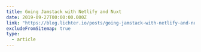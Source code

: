 ```yaml
---
title: Going Jamstack with Netlify and Nuxt
date: 2019-09-27T00:00:00.000Z
link: "https://blog.lichter.io/posts/going-jamstack-with-netlify-and-nuxt/"
excludeFromSitemap: true
type:
  - article
---
```

